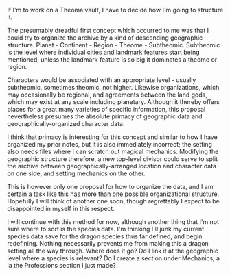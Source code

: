 If I'm to work on a Theoma vault, I have to decide how I'm going to structure it.

The presumably dreadful first concept which occurred to me was that I could try to organize the archive by a kind of descending geographic structure.  Planet - Continent - Region - Theome - Subtheomic.  Subtheomic is the level where individual cities and landmark features start being mentioned, unless the landmark feature is so big it dominates a theome or region.

Characters would be associated with an appropriate level - usually subtheomic, sometimes theomic, not higher.  Likewise organizations, which may occasionally be regional, and agreements between the land gods, which may exist at any scale including planetary.  Although it thereby offers places for a great many varieties of specific information, this proposal nevertheless presumes the absolute primacy of geographic data and geographically-organized character data.

I think that primacy is interesting for this concept and similar to how I have organized my prior notes, but it is also immediately incorrect; the setting also needs files where I can scratch out magical mechanics.  Modifying the geographic structure therefore, a new top-level divisor could serve to split the archive between geographically-arranged location and character data on one side, and setting mechanics on the other.

This is however only one proposal for how to organize the data, and I am certain a task like this has more than one possible organizational structure.  Hopefully I will think of another one soon, though regrettably I expect to be disappointed in myself in this respect.

I will continue with this method for now, although another thing that I'm not sure where to sort is the species data.  I'm thinking I'll junk my current species data save for the dragon species thus far defined, and begin redefining.  Nothing necessarily prevents me from making this a dragon setting all the way through.  Where does it go?  Do I link it at the geographic level where a species is relevant?  Do I create a section under Mechanics, a la the Professions section I just made?
